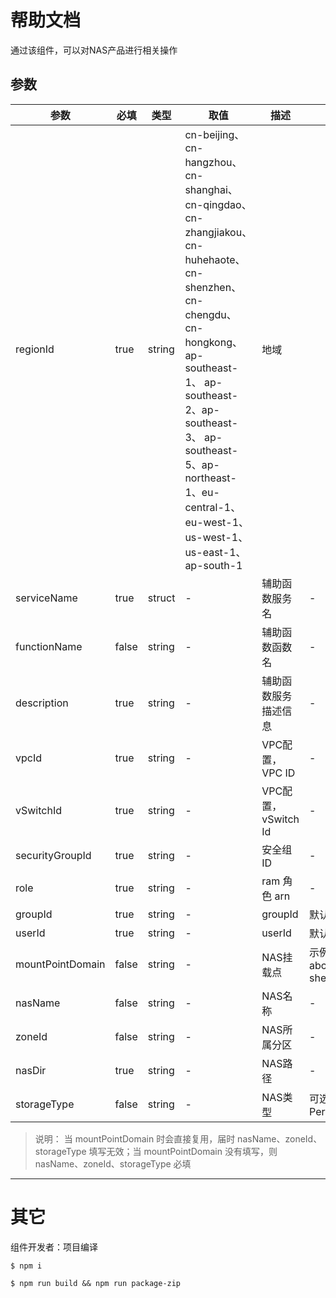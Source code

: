 # 帮助文档

通过该组件，可以对NAS产品进行相关操作

## 参数

|  参数   |  必填  |  类型  | 取值  |  描述  |  备注  |    
|  ----  | ----  |  ----  | ----  |  ----  |  ----  |
| regionId  | true |  string |  cn-beijing、cn-hangzhou、cn-shanghai、cn-qingdao、cn-zhangjiakou、cn-huhehaote、cn-shenzhen、cn-chengdu、 cn-hongkong、ap-southeast-1、 ap-southeast-2、ap-southeast-3、 ap-southeast-5、ap-northeast-1、eu-central-1、eu-west-1、us-west-1、us-east-1、ap-south-1  |  地域 |   |
| serviceName  | true | struct  | - | 辅助函数服务名  |  -  |
| functionName  | false | string  | - | 辅助函数函数名  |  -   |
| description  | true | string  | - | 辅助函数服务描述信息  | -  |
| vpcId  | true | string  | - | VPC配置，VPC ID  | -  |
| vSwitchId  | true | string  | - | VPC配置，vSwitch Id  | -  |
| securityGroupId  | true | string  | - | 安全组ID  | -  |
| role  | true | string  | - | ram 角色 arn  | -  |
| groupId  | true | string  | - | groupId  | 默认 10003  |
| userId  | true | string  | - | userId  | 默认 10003  |
| mountPointDomain  | false | string  | - | NAS挂载点  | 示例：2569abcde8c-abcde.cn-shenzhen.nas.aliyuncs.com |
| nasName  | false | string  | - | NAS名称  | -  |
| zoneId  | false | string  | - | NAS所属分区  | -  |
| nasDir  | true | string  | - | NAS路径  | -  |
| storageType  | false | string  | - | NAS类型  | 可选Capacity、Performance |

> 说明： 
当 mountPointDomain 时会直接复用，届时 nasName、zoneId、storageType 填写无效；当 mountPointDomain 没有填写，则 nasName、zoneId、storageType 必填
------- 

# 其它

组件开发者：项目编译

````
$ npm i

$ npm run build && npm run package-zip
````
